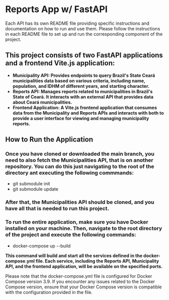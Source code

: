 # Reports App w/ FastAPI

Each API has its own README file providing specific instructions and documentation on how to run and use them. Please follow the instructions in each README file to set up and run the corresponding component of the project.

## This project consists of two FastAPI applications and a frontend Vite.js application:

- **Municipality API: Provides endpoints to query Brazil's State Ceará municipalities data based on various criteria, including name, population, and IDHM of different years, and starting character.**
- **Reports API: Manages reports related to municipalities in Brazil's State of Ceará. It interacts with an external API that provides data about Ceará municipalities.**
- **Frontend Application: A Vite.js frontend application that consumes data from the Municipality and Reports APIs and interacts with both to provide a user interface for viewing and managing municipality reports.**



## How to Run the Application
### Once you have cloned or downloaded the main branch, you need to also fetch the Municipalities API, that is on another repository. You can do this just navigating to the root of the directory ant executing the following commmands:
- git submodule init
- git submodule update

### After that, the Municipalities API should be cloned, and you have all that is needed to run this project.

### To run the entire application, make sure you have Docker installed on your machine. Then, navigate to the root directory of the project and execute the following commands:

- docker-compose up --build

**This command will build and start all the services defined in the docker-compose.yml file. Each service, including the Reports API, Municipality API, and the frontend application, will be available on the specified ports.**

Please note that the docker-compose.yml file is configured for Docker Compose version 3.9. If you encounter any issues related to the Docker Compose version, ensure that your Docker Compose version is compatible with the configuration provided in the file.
